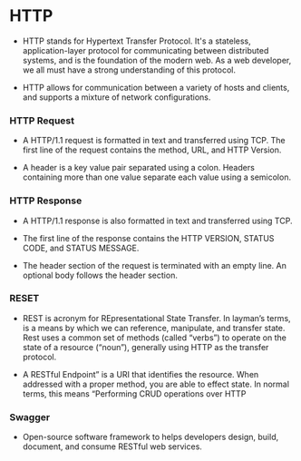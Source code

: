 # HTTP

 - HTTP stands for Hypertext Transfer Protocol. It's a stateless, application-layer protocol for communicating between distributed systems, and is the foundation of the modern web. As a web developer, we all must have a strong understanding of this protocol.

 - HTTP allows for communication between a variety of hosts and clients, and supports a mixture of network configurations.

 ### HTTP Request
   - A HTTP/1.1 request is formatted in text and transferred using TCP. The first line of the request contains the method, URL, and HTTP Version.

  - A header is a key value pair separated using a colon. Headers containing more than one value separate each value using a semicolon.

 ### HTTP Response
   - A HTTP/1.1 response is also formatted in text and transferred using TCP.

   - The first line of the response contains the HTTP VERSION, STATUS CODE, and STATUS MESSAGE.

   - The header section of the request is terminated with an empty line. An optional body follows the header section.

 ### RESET
  
  - REST is acronym for REpresentational State Transfer. In layman’s terms, is a means by which we can reference, manipulate, and transfer state. Rest uses a common set of methods (called “verbs”) to operate on the state of a resource (“noun”), generally using HTTP as the transfer protocol.

  - A RESTful Endpoint” is a URI that identifies the resource. When addressed with a proper method, you are able to effect state. In normal terms, this means “Performing CRUD operations over HTTP


 ### Swagger
  
  - Open-source software framework to helps developers design, build, document, and consume RESTful web services.